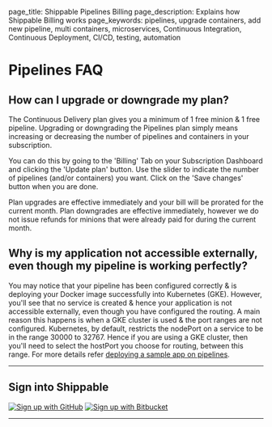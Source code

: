 page_title: Shippable Pipelines Billing
page_description: Explains how Shippable  Billing works
page_keywords: pipelines, upgrade containers, add new pipeline, multi containers, microservices, Continuous Integration, Continuous Deployment, CI/CD, testing, automation

# Pipelines FAQ

## How can I upgrade or downgrade my plan?

The Continuous Delivery plan gives you a minimum of 1 free minion & 1 free pipeline. Upgrading or downgrading the Pipelines plan simply means increasing or decreasing the number of pipelines and containers in your subscription.

You can do this by going to the 'Billing' Tab on your Subscription Dashboard and clicking the 'Update plan' button. Use the slider to indicate the number of pipelines (and/or containers) you want. Click on the 'Save changes' button when you are done.

Plan upgrades are effective immediately and your bill will be prorated for the current month. Plan downgrades are effective immediately, however we do not issue refunds for minions that were already paid for during the current month.

## Why is my application not accessible externally, even though my pipeline is working perfectly?

You may notice that your pipeline has been configured correctly & is deploying your Docker image successfully into Kubernetes (GKE). However, you'll see that no service is created & hence your application is not accessible externally, even though you have configured the routing. A main reason this happens is when a GKE cluster is used & the port ranges are not configured. Kubernetes, by default, restricts the nodePort on a service to be in the range 30000 to 32767. Hence if you are using a GKE cluster, then you'll need to select the hostPort you choose for routing, between this range. For more details refer [deploying a sample app on pipelines](http://docs.shippable.com/gs_deploy_sample/#add-cell-manifest).

*****

## Sign into Shippable

<div class="signup-buttons">
  <!--HubSpot Call-to-Action Code -->
  <span class="hs-cta-wrapper" id="hs-cta-wrapper-58244e44-4f25-4c2c-a7d7-4fa4380e9ba8">
      <span class="hs-cta-node hs-cta-58244e44-4f25-4c2c-a7d7-4fa4380e9ba8" id="hs-cta-58244e44-4f25-4c2c-a7d7-4fa4380e9ba8">
          <!--[if lte IE 8]><div id="hs-cta-ie-element"></div><![endif]-->
          <a href="http://cta-redirect.hubspot.com/cta/redirect/362403/58244e44-4f25-4c2c-a7d7-4fa4380e9ba8"  target="_blank" ><img class="hs-cta-img" id="hs-cta-img-58244e44-4f25-4c2c-a7d7-4fa4380e9ba8" style="border-width:0px;" src="https://no-cache.hubspot.com/cta/default/362403/58244e44-4f25-4c2c-a7d7-4fa4380e9ba8.png"  alt="Sign up with GitHub"/></a>
      </span>
      <script charset="utf-8" src="https://js.hscta.net/cta/current.js"></script>
      <script type="text/javascript">
          hbspt.cta.load(362403, '58244e44-4f25-4c2c-a7d7-4fa4380e9ba8', {});
      </script>
  </span>
  <!-- end HubSpot Call-to-Action Code -->
  <!--HubSpot Call-to-Action Code -->
  <span class="hs-cta-wrapper" id="hs-cta-wrapper-5ff5419f-8d4b-4147-9477-84aab100c24b">
      <span class="hs-cta-node hs-cta-5ff5419f-8d4b-4147-9477-84aab100c24b" id="hs-cta-5ff5419f-8d4b-4147-9477-84aab100c24b">
          <!--[if lte IE 8]><div id="hs-cta-ie-element"></div><![endif]-->
          <a href="http://cta-redirect.hubspot.com/cta/redirect/362403/5ff5419f-8d4b-4147-9477-84aab100c24b"  target="_blank" ><img class="hs-cta-img" id="hs-cta-img-5ff5419f-8d4b-4147-9477-84aab100c24b" style="border-width:0px;" src="https://no-cache.hubspot.com/cta/default/362403/5ff5419f-8d4b-4147-9477-84aab100c24b.png"  alt="Sign up with Bitbucket"/></a>
      </span>
      <script charset="utf-8" src="https://js.hscta.net/cta/current.js"></script>
      <script type="text/javascript">
          hbspt.cta.load(362403, '5ff5419f-8d4b-4147-9477-84aab100c24b', {});
      </script>
  </span>
  <!-- end HubSpot Call-to-Action Code -->
</div>

*****
